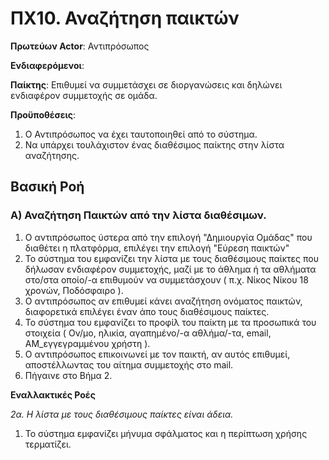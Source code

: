 # ΠΧ10. Αναζήτηση παικτών

**Πρωτεύων Actor**: Αντιπρόσωπος 

**Ενδιαφερόμενοι**:

**Παίκτης**: Επιθυμεί να συμμετάσχει σε διοργανώσεις και δηλώνει ενδιαφέρον συμμετοχής σε ομάδα.

**Προϋποθέσεις**: 
1. Ο Αντιπρόσωπος να έχει ταυτοποιηθεί από το σύστημα.
2. Να υπάρχει τουλάχιστον ένας διαθέσιμος παίκτης στην λίστα αναζήτησης.

## Βασική Ροή

### Α) Αναζήτηση Παικτών από την λίστα διαθέσιμων.
1. Ο αντιπρόσωπος ύστερα από την επιλογή "Δημιουργία Ομάδας" που διαθέτει η πλατφόρμα, επιλέγει την επιλογή "Εύρεση παικτών"
2. Το σύστημα του εμφανίζει την λίστα με τους διαθέσιμους παίκτες που δήλωσαν ενδιαφέρον συμμετοχής, μαζί με το άθλημα ή τα αθλήματα στο/στα οποίο/-α επιθυμούν να συμμετάσχουν ( π.χ. Νίκος Νίκου 18 χρονών, Ποδόσφαιρο ).
3. Ο αντιπρόσωπος αν επιθυμεί κάνει αναζήτηση ονόματος παικτών, διαφορετικά επιλέγει έναν άπο τους διαθέσιμους παίκτες.
4. Το σύστημα του εμφανίζει το προφίλ του παίκτη με τα προσωπικά του στοιχεία ( Ον/μο, ηλικία, αγαπημένο/-α αθλήμα/-τα, email, ΑΜ_εγγεγραμμένου χρήστη ).
5. Ο αντιπρόσωπος επικοινωνεί με τον παικτή, αν αυτός επιθυμεί, αποστέλλωντας του αίτημα συμμετοχής στο mail.
6. Πήγαινε στο Βήμα 2.

**Εναλλακτικές Ροές**

*2α. Η λίστα με τους διαθέσιμους παίκτες είναι άδεια.*
1. Το σύστημα εμφανίζει μήνυμα σφάλματος και η περίπτωση χρήσης τερματίζει. 
